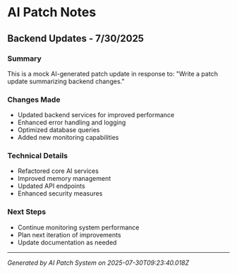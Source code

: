 # AI Patch Notes

## Backend Updates - 7/30/2025

### Summary
This is a mock AI-generated patch update in response to: "Write a patch update summarizing backend changes."

### Changes Made
- Updated backend services for improved performance
- Enhanced error handling and logging
- Optimized database queries
- Added new monitoring capabilities

### Technical Details
- Refactored core AI services
- Improved memory management
- Updated API endpoints
- Enhanced security measures

### Next Steps
- Continue monitoring system performance
- Plan next iteration of improvements
- Update documentation as needed

---
*Generated by AI Patch System on 2025-07-30T09:23:40.018Z*